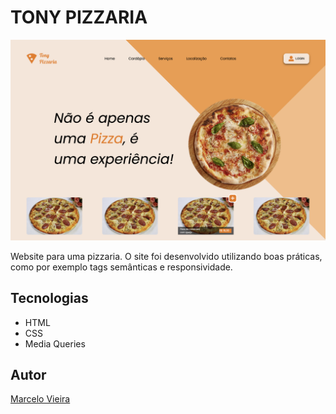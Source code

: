 # TONY PIZZARIA
![](./img/preview.PNG)

Website para uma pizzaria.
O site foi desenvolvido utilizando boas práticas, como por exemplo tags semânticas e responsividade.

## Tecnologias
* HTML
* CSS
* Media Queries

## Autor
[Marcelo Vieira](<https://www.linkedin.com/in/marcelovieirasilva/>)
